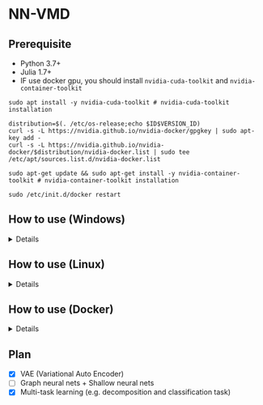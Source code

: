 # NN-VMD

## Prerequisite

- Python 3.7+
- Julia 1.7+
- IF use docker gpu, you should install ```nvidia-cuda-toolkit``` and ```nvidia-container-toolkit```

```
sudo apt install -y nvidia-cuda-toolkit # nvidia-cuda-toolkit installation
```

```
distribution=$(. /etc/os-release;echo $ID$VERSION_ID)
curl -s -L https://nvidia.github.io/nvidia-docker/gpgkey | sudo apt-key add -
curl -s -L https://nvidia.github.io/nvidia-docker/$distribution/nvidia-docker.list | sudo tee /etc/apt/sources.list.d/nvidia-docker.list

sudo apt-get update && sudo apt-get install -y nvidia-container-toolkit # nvidia-container-toolkit installation

sudo /etc/init.d/docker restart
```


## How to use (Windows)
<details>
<div markdown="1">

1. ECG5000 Data download from ```timeseriesclassification``` Execute ```./data.bat```

2. Install library using ```pip install -r requirements.txt```

3. Execute ```julia requirements.jl``` (install lib)

4. Execute ```python julia_setting.py```

5. Execute python file ```python main.py```

4. You can modify VMD setting or AI model via 

```./utils/util.py``` and ```./utils/preprocessing.jl``` and ```./models/model.py```

</div>
</details>

## How to use (Linux)
<details>
<div markdown="1">

1. ECG5000 Data download from ```timeseriesclassification``` Execute ```sh data.sh```

2. Install library using ```pip install -r requirements.txt```

3. Execute ```julia requirements.jl``` (install lib)

4. Execute ```python julia_setting.py```

5. Execute python file ```python main.py```

4. You can modify VMD setting or AI model via 

```./utils/util.py``` and ```./utils/preprocessing.jl``` and ```./models/model.py```

</div>
</details>

## How to use (Docker)
<details>
<div markdown="1">

1. ECG5000 Data download from ```timeseriesclassification``` Execute ```sh data.sh```

2. if Docker turn off, Execute ```sudo service docker start```

3. Execute ```docker build -t nn-vmd .```

4. Execute **GPU version**
   ```docker run -it --gpus all --name nn-vmd nn-vmd:latest bash train.sh```(default : MTL)

   Execute **CPU version**
   ```docker run -it --name nn-vmd nn-vmd:latest bash train.sh```

5. Option Execute

```
docker start nn-vmd (required)
docker exec -it nn-vmd bash train.sh cnn
docker exec -it nn-vmd bash train.sh vae
```

</div>
</details>


## Plan
- [x] VAE (Variational Auto Encoder)
- [ ] Graph neural nets + Shallow neural nets
- [x] Multi-task learning (e.g. decomposition and classification task)